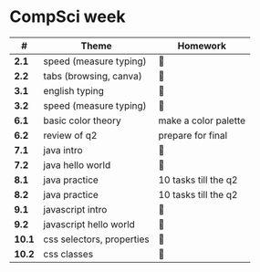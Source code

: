 # CompSci week

| #        | Theme                     | Homework             |
| -------- | ------------------------- | -------------------- |
| **2.1**  | speed (measure typing)    | 👻                   |
| **2.2**  | tabs (browsing, canva)    | 👻                   |
| **3.1**  | english typing            | 👻                   |
| **3.2**  | speed (measure typing)    | 👻                   |
| **6.1**  | basic color theory        | make a color palette |
| **6.2**  | review of q2              | prepare for final    |
| **7.1**  | java intro                | 👻                   |
| **7.2**  | java hello world          | 👻                   |
| **8.1**  | java practice             | 10 tasks till the q2 |
| **8.2**  | java practice             | 10 tasks till the q2 |
| **9.1**  | javascript intro          | 👻                   |
| **9.2**  | javascript hello world    | 👻                   |
| **10.1** | css selectors, properties | 👻                   |
| **10.2** | css classes               | 👻                   |
[^1]: The first number is the grade, the second is lesson in the week
[^2]: Theory [location](https://www.afterhoursprogramming.com/tutorial/html/introduction-html/) for 9 - 10 
[^3]: Theory [location](https://hyperskill.org/courses/8-introduction-to-java) for 8
[^4]: Theory [location](https://github.com/bright-abai/education/tree/main/07) for 7
[^5]: Theory [location](https://github.com/bright-abai/education/tree/main/06) for 6
[^6]: Robotics [book](https://cloud-c.edupage.org/cloud?z%3AgLZc49IauGDGW9zqe61aKYc3Wk3NWgDunUl5q4B1oOWu%2Fw2MtHl8YRaHNbjJinPq)
